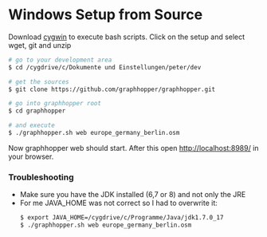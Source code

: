 # Windows Setup from Source

Download [cygwin](http://www.cygwin.com/) to execute bash scripts. Click on the setup and select wget, git and unzip

```bash
# go to your development area
$ cd /cygdrive/c/Dokumente und Einstellungen/peter/dev

# get the sources
$ git clone https://github.com/graphhopper/graphhopper.git

# go into graphhopper root
$ cd graphhopper

# and execute
$ ./graphhopper.sh web europe_germany_berlin.osm
```

Now graphhopper web should start. After this open [http://localhost:8989/](http://localhost:8989/) in your browser.

### Troubleshooting
 * Make sure you have the JDK installed (6,7 or 8) and not only the JRE
 * For me JAVA_HOME was not correct so I had to overwrite it:
   ```bash
   $ export JAVA_HOME=/cygdrive/c/Programme/Java/jdk1.7.0_17
   $ ./graphhopper.sh web europe_germany_berlin.osm
   ```